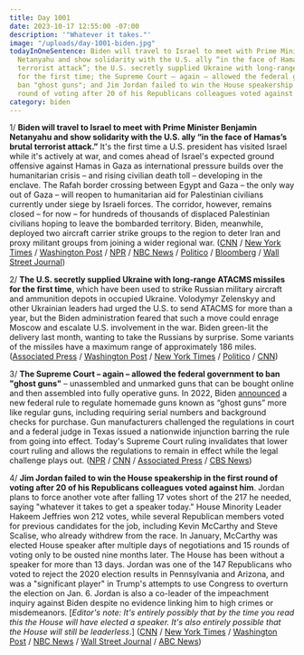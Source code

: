 ```yaml
---
title: Day 1001
date: 2023-10-17 12:55:00 -07:00
description: '"Whatever it takes."'
image: "/uploads/day-1001-biden.jpg"
todayInOneSentence: Biden will travel to Israel to meet with Prime Minister Benjamin
  Netanyahu and show solidarity with the U.S. ally “in the face of Hamas’s brutal
  terrorist attack”; the U.S. secretly supplied Ukraine with long-range ATACMS missiles
  for the first time; the Supreme Court – again – allowed the federal government to
  ban "ghost guns"; and Jim Jordan failed to win the House speakership in the first
  round of voting after 20 of his Republicans colleagues voted against him.
category: biden
---
```


1/ **Biden will travel to Israel to meet with Prime Minister Benjamin Netanyahu and show solidarity with the U.S. ally “in the face of Hamas’s brutal terrorist attack.”** It's the first time a U.S. president has visited Israel while it's actively at war, and comes ahead of Israel's expected ground offensive against Hamas in Gaza as international pressure builds over the humanitarian crisis – and rising civilian death toll – developing in the enclave. The Rafah border crossing between Egypt and Gaza – the only way out of Gaza – will reopen to humanitarian aid for Palestinian civilians currently under siege by Israeli forces. The corridor, however, remains closed – for now – for hundreds of thousands of displaced Palestinian civilians hoping to leave the bombarded territory. Biden, meanwhile, deployed two aircraft carrier strike groups to the region to deter Iran and proxy militant groups from joining a wider regional war. ([CNN](https://www.cnn.com/middleeast/live-news/israel-news-hamas-war-10-17-23/index.html) / [New York Times](https://www.nytimes.com/live/2023/10/17/world/israel-hamas-war-biden-gaza) / [Washington Post](https://www.washingtonpost.com/world/2023/10/17/israel-hamas-war-news-gaza/) / [NPR](https://www.npr.org/2023/10/15/1206006186/israel-defense-forces-says-its-in-formation-to-strike-gaza-city?ft=nprml&f=1205445976) / [NBC News](https://www.nbcnews.com/news/world/live-blog/israel-hamas-war-live-updates-rcna120747) / [Politico](https://www.politico.com/news/2023/10/16/joe-biden-visit-israel-00121867) / [Bloomberg](https://www.bloomberg.com/news/articles/2023-10-17/blinken-s-whirlwind-israel-diplomacy-hits-hard-mideast-realities?sref=MIBMEEoj) / [Wall Street Journal](https://www.wsj.com/world/middle-east/bidens-trip-to-israel-carries-risks-for-u-s-policyand-his-own-legacy-9962b2a2))

2/ **The U.S. secretly supplied Ukraine with long-range ATACMS missiles for the first time**, which have been used to strike Russian military aircraft and ammunition depots in occupied Ukraine. Volodymyr Zelenskyy and other Ukrainian leaders had urged the U.S. to send ATACMS for more than a year, but the Biden administration feared that such a move could enrage Moscow and escalate U.S. involvement in the war. Biden green-lit the delivery last month, wanting to take the Russians by surprise. Some variants of the missiles have a maximum range of approximately 186 miles. ([Associated Press](https://apnews.com/article/atacms-ukraine-longrange-missiles-5fd95f32449d14da22b82d57d6ccab22) / [Washington Post](https://www.washingtonpost.com/world/2023/10/17/atacms-missile-ukraine-russia-war/) / [New York Times](https://www.nytimes.com/2023/10/17/world/europe/ukraine-atacms-attacks-russia.html) / [Politico](https://www.politico.com/news/2023/10/17/ukraine-uses-secretly-shipped-u-s-missiles-to-launch-surprise-strike-00121932) / [CNN](https://www.cnn.com/2023/10/17/politics/us-ukraine-long-range-atacm-missiles))

3/ **The Supreme Court – again – allowed the federal government to ban "ghost guns"** – unassembled and unmarked guns that can be bought online and then assembled into fully operative guns. In 2022, Biden [announced](https://whatthefuckjusthappenedtoday.com/2022/04/11/day-447/#5-biden-announced-a-new-federal-rule) a new federal rule to regulate homemade guns known as “ghost guns” more like regular guns, including requiring serial numbers and background checks for purchase. Gun manufacturers challenged the regulations in court and a federal judge in Texas issued a nationwide injunction barring the rule from going into effect. Today's Supreme Court ruling invalidates that lower court ruling and allows the regulations to remain in effect while the legal challenge plays out. ([NPR](https://www.npr.org/2023/10/16/1206245991/supreme-court-ghost-guns) / [CNN](https://www.cnn.com/2023/10/16/politics/ghost-gun-regulations-enforcement-supreme-court/index.html) / [Associated Press](https://apnews.com/article/supreme-court-ghost-guns-biden-administration-c619b0212be94de9ff043e3a0040b1da) / [CBS News](https://www.cbsnews.com/news/supreme-court-ghost-guns-ruling-regulations/))

4/ **Jim Jordan failed to win the House speakership in the first round of voting after 20 of his Republicans colleagues voted against him**. Jordan plans to force another vote after falling 17 votes short of the 217 he needed, saying "whatever it takes to get a speaker today." House Minority Leader Hakeem Jeffries won 212 votes, while several Republican members voted for previous candidates for the job, including Kevin McCarthy and Steve Scalise, who already withdrew from the race. In January, McCarthy was elected House speaker after multiple days of negotiations and 15 rounds of voting only to be ousted nine months later. The House has been without a speaker for more than 13 days. Jordan was one of the 147 Republicans who voted to reject the 2020 election results in Pennsylvania and Arizona, and was a "significant player" in Trump's attempts to use Congress to overturn the election on Jan. 6. Jordan is also a co-leader of the impeachment inquiry against Biden despite no evidence linking him to high crimes or misdemeanors. [*Editor's note: It's entirely possibly that by the time you read this the House will have elected a speaker. It's also entirely possible that the House will still be leaderless*.] ([CNN](https://www.cnn.com/politics/live-news/house-speaker-race-vote-10-17-23/index.html) / [New York Times](https://www.nytimes.com/live/2023/10/17/us/house-speaker-jim-jordan-vote) / [Washington Post](https://www.washingtonpost.com/politics/2023/10/17/house-speaker-vote/) / [NBC News](https://www.nbcnews.com/politics/congress/live-blog/house-speaker-vote-live-updates-chamber-vote-trump-ally-jim-jordan-top-rcna120620) / [Wall Street Journal](https://www.wsj.com/livecoverage/house-speaker-vote-jim-jordan) / [ABC News](https://abcnews.go.com/Politics/jim-jordans-role-jan-6/story?id=104014959))